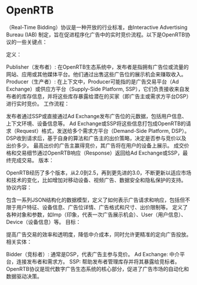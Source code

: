 
#  OpenRTB

（Real-Time Bidding）协议是一种开放的行业标准，由Interactive Advertising Bureau (IAB) 制定，旨在促进程序化广告中的实时竞价流程。以下是OpenRTB协议的一些关键点：

定义：

Publisher（发布者）: 在OpenRTB生态系统中，发布者是指拥有广告位或流量的网站、应用或其他媒体平台。他们通过出售这些广告位的展示机会来赚取收入。
Producer（生产者）: 在上下文中，Producer可能指的是广告交易平台（Ad Exchange）或供应方平台（Supply-Side Platform, SSP），它们负责接收来自发布者的库存信息，并将这些库存暴露给潜在的买家（即广告主或需求方平台DSP）进行实时竞价。
工作流程：

发布者通过SSP或直接通过Ad Exchange发布广告位的元数据，包括用户信息、上下文环境、设备信息等。
Ad Exchange或SSP将这些信息打包成OpenRTB的请求（Request）格式，发送给多个需求方平台（Demand-Side Platform, DSP）。
DSP收到请求后，基于自身的算法和广告主的出价策略，决定是否参与竞价以及出价多少。
最高出价的广告主赢得竞价，其广告将在用户的设备上展示。
成交价格和交易细节通过OpenRTB响应（Response）返回给Ad Exchange或SSP，最终完成交易。
版本：

OpenRTB经历了多个版本，从2.0到2.5，再到更先进的3.0，不断更新以适应市场和技术的变化，比如增加对移动设备、视频广告、数据安全和隐私保护的支持。
协议内容：

包含一系列JSON结构化的数据模型，定义了如何表示广告请求和响应，包括但不限于用户特征、设备信息、广告位详情、广告格式和尺寸、出价限制等。
定义了各种对象和参数，如Imp（印象，代表一次广告展示机会）、User（用户信息）、Device（设备信息）等。
目标：

提高广告交易的效率和透明度，降低中介成本，同时允许更精准的定向广告投放。
相关实体：

Bidder（竞标者）: 通常是DSP，代表广告主参与竞价。
Ad Exchange: 中介平台，连接发布者和需求方。
SSP: 帮助发布者管理库存并将其暴露给竞标者。
OpenRTB协议是现代数字广告生态系统的核心部分，促进了广告市场的自动化和数据驱动决策。